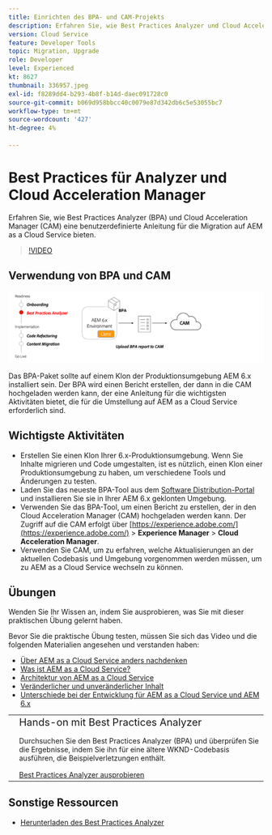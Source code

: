 ```yaml
---
title: Einrichten des BPA- und CAM-Projekts
description: Erfahren Sie, wie Best Practices Analyzer und Cloud Acceleration Manager eine angepasste Anleitung für die Migration auf AEM as a Cloud Service bereitstellen.
version: Cloud Service
feature: Developer Tools
topic: Migration, Upgrade
role: Developer
level: Experienced
kt: 8627
thumbnail: 336957.jpeg
exl-id: f8289dd4-b293-4b8f-b14d-daec091728c0
source-git-commit: b069d958bbcc40c0079e87d342db6c5e53055bc7
workflow-type: tm+mt
source-wordcount: '427'
ht-degree: 4%

---
```


# Best Practices für Analyzer und Cloud Acceleration Manager

Erfahren Sie, wie Best Practices Analyzer (BPA) und Cloud Acceleration Manager (CAM) eine benutzerdefinierte Anleitung für die Migration auf AEM as a Cloud Service bieten. 

>[!VIDEO](https://video.tv.adobe.com/v/336957/?quality=12&learn=on)

## Verwendung von BPA und CAM

![Hochrangige Darstellung von BPA und CAM](assets/bpa-cam-diagram.png)

Das BPA-Paket sollte auf einem Klon der Produktionsumgebung AEM 6.x installiert sein. Der BPA wird einen Bericht erstellen, der dann in die CAM hochgeladen werden kann, der eine Anleitung für die wichtigsten Aktivitäten bietet, die für die Umstellung auf AEM as a Cloud Service erforderlich sind.

## Wichtigste Aktivitäten

+ Erstellen Sie einen Klon Ihrer 6.x-Produktionsumgebung. Wenn Sie Inhalte migrieren und Code umgestalten, ist es nützlich, einen Klon einer Produktionsumgebung zu haben, um verschiedene Tools und Änderungen zu testen.
+ Laden Sie das neueste BPA-Tool aus dem [Software Distribution-Portal](https://experience.adobe.com/#/downloads/content/software-distribution/en/aemcloud.html) und installieren Sie sie in Ihrer AEM 6.x geklonten Umgebung.
+ Verwenden Sie das BPA-Tool, um einen Bericht zu erstellen, der in den Cloud Acceleration Manager (CAM) hochgeladen werden kann. Der Zugriff auf die CAM erfolgt über [https://experience.adobe.com/](https://experience.adobe.com/) > **Experience Manager** > **Cloud Acceleration Manager**.
+ Verwenden Sie CAM, um zu erfahren, welche Aktualisierungen an der aktuellen Codebasis und Umgebung vorgenommen werden müssen, um zu AEM as a Cloud Service wechseln zu können.

## Übungen

Wenden Sie Ihr Wissen an, indem Sie ausprobieren, was Sie mit dieser praktischen Übung gelernt haben.

Bevor Sie die praktische Übung testen, müssen Sie sich das Video und die folgenden Materialien angesehen und verstanden haben:

+ [Über AEM as a Cloud Service anders nachdenken](./introduction.md)
+ [Was ist AEM as a Cloud Service?](https://experienceleague.adobe.com/docs/experience-manager-learn/cloud-service/introduction/what-is-aem-as-a-cloud-service.html?lang=en)
+ [Architektur von AEM as a Cloud Service](https://experienceleague.adobe.com/docs/experience-manager-learn/cloud-service/introduction/architecture.html?lang=en)
+ [Veränderlicher und unveränderlicher Inhalt](https://experienceleague.adobe.com/docs/experience-manager-learn/cloud-service/developing/basics/mutable-immutable.html?lang=en)
+ [Unterschiede bei der Entwicklung für AEM as a Cloud Service und AEM 6.x](https://experienceleague.adobe.com/docs/experience-manager-cloud-service/implementing/developing/development-guidelines.html#developing)

<table style="border-width:0">
    <tr>
        <td style="width:150px">
            <a  rel="noreferrer"
                target="_blank"
                href="https://github.com/adobe/aem-cloud-engineering-video-series-exercises/tree/session1-differently#bootcamp---session-1-introduction-and-thinking-differently"><img alt="GitHub-Repository für praktische Übungen" src="./assets/github.png"/>
            </a>        
        </td>
        <td style="width:100%;margin-bottom:1rem;">
            <div style="font-size:1.25rem;font-weight:400;">Hands-on mit Best Practices Analyzer</div>
            <p style="margin:1rem 0">
                Durchsuchen Sie den Best Practices Analyzer (BPA) und überprüfen Sie die Ergebnisse, indem Sie ihn für eine ältere WKND-Codebasis ausführen, die Beispielverletzungen enthält.
            </p>
            <a  rel="noreferrer"
                target="_blank"
                href="https://github.com/adobe/aem-cloud-engineering-video-series-exercises/tree/session1-differently#bootcamp---session-1-introduction-and-thinking-differently" class="spectrum-Button spectrum-Button--primary spectrum-Button--sizeM">
                <span class="spectrum-Button-label has-no-wrap has-text-weight-bold">Best Practices Analyzer ausprobieren</span>
            </a>
        </td>
    </tr>
</table>


## Sonstige Ressourcen

+ [Herunterladen des Best Practices Analyzer](https://experience.adobe.com/#/downloads/content/software-distribution/en/aemcloud.html?fulltext=Best*+Practices*+Analyzer*&amp;orderby=%40jcr%3Acontent%2Fjcr%3AlastModified&amp;orderby.sort=desc&amp;layout=list&amp;p.offset=0&amp;p.limit=1)